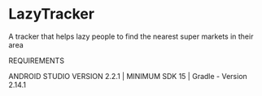 # LazyTracker
A tracker that helps lazy people to find the nearest super markets in their area

REQUIREMENTS

ANDROID STUDIO VERSION 2.2.1 |
MINIMUM SDK 15 |
Gradle - Version 2.14.1